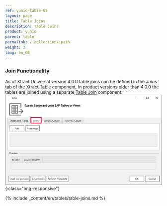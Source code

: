 ```yaml
---
ref: yunio-table-02
layout: page
title: Table Joins
description: Table Joins 
product: yunio
parent: table
permalink: /:collection/:path
weight: 2
lang: en_GB
---
```


### Join Functionality

As of Xtract Universal version 4.0.0 table joins can be defined in the *Joins* tab of the Xtract Table component.
In product versions older than 4.0.0 the tables are joined using a separate [Table Join](../table-join) component.  
![Table join ](/img/content/table-join-tab.png){:class="img-responsive"}

{% include _content/en/tables/table-joins.md  %}



